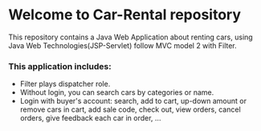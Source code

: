 # Welcome to Car-Rental repository
This repository contains a Java Web Application about renting cars, using Java Web Technologies(JSP-Servlet) follow MVC model 2 with Filter.

### This application includes:
* Filter plays dispatcher role.
* Without login, you can search cars by categories or name.
* Login with buyer's account: search, add to cart, up-down amount or remove cars in cart, add sale code, check out, view orders, cancel orders, give feedback each car in order, ...
